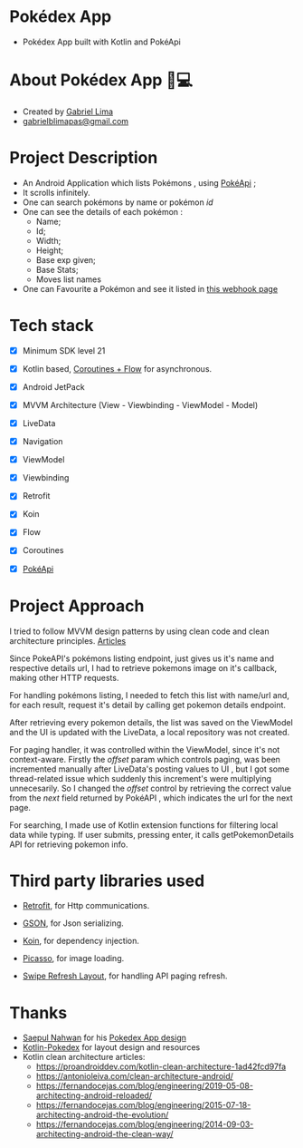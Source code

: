 
# Pokédex App 
* Pokédex App built with Kotlin and PokéApi

# About Pokédex App 🏻‍💻

* Created by [Gabriel Lima](https://www.linkedin.com/in/gabrielbrandaodelima/)
* gabrielblimapas@gmail.com

# Project Description
* An Android Application which lists Pokémons , using [PokéApi](https://pokeapi.co/) ;
* It scrolls infinitely.
* One can search pokémons by name or pokémon *id*
* One can see the details of each pokémon :
  * Name; 
  * Id;
  * Width; 
  * Height;
  * Base exp given;
  * Base Stats;
  * Moves list names
* One can Favourite a Pokémon and see it listed in [this webhook page](https://webhook.site/#!/23328ac8-0cf2-49f7-9bb2-78d8f38bc9a6/17407e91-ebb4-45a8-9fb4-50aa1f0f2ce5/1)

# Tech stack 
- [x] Minimum SDK level 21
- [x] Kotlin based, [Coroutines + Flow](https://kotlin.github.io/kotlinx.coroutines/kotlinx-coroutines-core/kotlinx.coroutines.flow/) for asynchronous.
- [x] Android JetPack 
- [x] MVVM Architecture (View - Viewbinding - ViewModel - Model)
- [x] LiveData
- [x] Navigation
- [x] ViewModel
- [x] Viewbinding
- [x] Retrofit
- [x] Koin
- [x] Flow
- [x] Coroutines
- [x] [PokéApi](https://pokeapi.co/) 


# Project Approach

I tried to follow MVVM design patterns by using clean code and clean architecture principles. [Articles](https://github.com/gabrielbrandaodelima/pokedex/blob/master/README.md#thanks)

Since PokeAPI's pokémons listing endpoint, just gives us it's name and respective details url, I had to retrieve pokemons image on it's callback, making other HTTP requests.

For handling pokémons listing, I needed to fetch this list with name/url and, for each result, request it's detail by calling get pokemon details endpoint.

After retrieving every pokemon details, the list was saved on the ViewModel and the UI is updated with the LiveData, a local repository was not created.

For paging handler, it was controlled within the ViewModel, since it's not context-aware. Firstly the *offset* param which controls paging, was been incremented manually after LiveData's posting values to UI , but I got some thread-related issue which suddenly this increment's were multiplying unnecesarily. So I changed the *offset* control by retrieving the correct value from the *next* field returned by PokéAPI , which indicates the url for the next page.  

For searching, I made use of Kotlin extension functions for filtering local data while typing. If user submits, pressing enter, it calls getPokemonDetails API for retrieving pokemon info. 

# Third party libraries used 

* [Retrofit](https://square.github.io/retrofit/), for Http communications.

* [GSON](https://github.com/google/gson), for Json serializing.

* [Koin](https://insert-koin.io/), for dependency injection.

* [Picasso](https://github.com/square/picasso), for image loading.

* [Swipe Refresh Layout](https://developer.android.com/jetpack/androidx/releases/swiperefreshlayout), for handling API paging refresh.

# Thanks
* [Saepul Nahwan](https://dribbble.com/saepulnahwan23) for his [Pokedex App design](https://dribbble.com/shots/6545819-Pokedex-App)
* [Kotlin-Pokedex](https://github.com/mrcsxsiq/Kotlin-Pokedex) for layout design and resources
* Kotlin clean architecture articles:
  * https://proandroiddev.com/kotlin-clean-architecture-1ad42fcd97fa
  * https://antonioleiva.com/clean-architecture-android/
  * https://fernandocejas.com/blog/engineering/2019-05-08-architecting-android-reloaded/
  * https://fernandocejas.com/blog/engineering/2015-07-18-architecting-android-the-evolution/
  * https://fernandocejas.com/blog/engineering/2014-09-03-architecting-android-the-clean-way/
